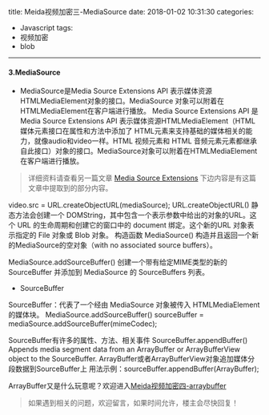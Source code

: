 title: Meida视频加密三-MediaSource
date: 2018-01-02 10:31:30
categories:
- Javascript
tags:
- 视频加密
- blob
---

#### 3.MediaSource
* MediaSource是Media Source Extensions API 表示媒体资源HTMLMediaElement对象的接口。MediaSource 对象可以附着在HTMLMediaElement在客户端进行播放。
Media Source Extensions API
是Media Source Extensions API 表示媒体资源HTMLMediaElement（HTML媒体元素接口在属性和方法中添加了 HTML元素来支持基础的媒体相关的能力，就像audio和video一样。HTML 视频元素和 HTML 音频元素元素都继承自此接口）对象的接口。MediaSource对象可以附着在HTMLMediaElement在客户端进行播放。

>详细资料请查看另一篇文章 [Media Source Extensions](https://algate.gitlab.io/2018/01/04/Media%20Source%20Extensions/)
下边内容是有这篇文章中提取到的部分内容。

<!-- more -->
video.src = URL.createObjectURL(mediaSource);
URL.createObjectURL() 静态方法会创建一个 DOMString，其中包含一个表示参数中给出的对象的URL。这个 URL 的生命周期和创建它的窗口中的 document 绑定。这个新的URL 对象表示指定的 File 对象或 Blob 对象。
构造函数
MediaSource() 构造并且返回一个新的MediaSource的空对象（with no associated source buffers）。

MediaSource.addSourceBuffer() 创建一个带有给定MIME类型的新的 SourceBuffer 并添加到 MediaSource 的 SourceBuffers 列表。

* SourceBuffer

SourceBuffer：代表了一个经由 MediaSource 对象被传入 HTMLMediaElement 的媒体块。
MediaSource.addSourceBuffer()
sourceBuffer = mediaSource.addSourceBuffer(mimeCodec);

SourceBuffer有许多的属性、方法、相关事件
SourceBuffer.appendBuffer()
Appends media segment data from an ArrayBuffer or ArrayBufferView object to the SourceBuffer.
ArrayBuffer或者ArrayBufferView对象追加媒体分段数据到SourceBuffer上
用法示例：sourceBuffer.appendBuffer(ArrayBuffer);

ArrayBuffer又是什么玩意呢？欢迎进入[Meida视频加密四-arraybuffer]()


> 如果遇到相关的问题，欢迎留言，如果时间允许，楼主会尽快回复！


